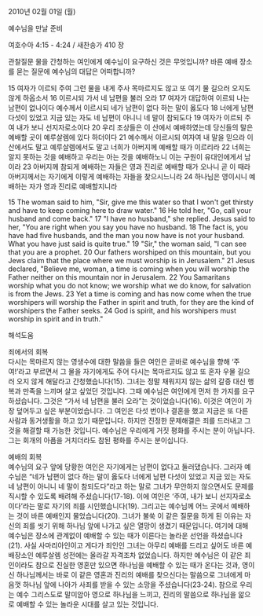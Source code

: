 2010년 02월 01일 (월)

예수님을 만날 준비



여호수아 4:15 - 4:24 / 새찬송가 410 장


관찰질문
물을 간청하는 여인에게 예수님이 요구하신 것은 무엇입니까?
바른 예배 장소를 묻는 질문에 예수님의 대답은 어떠합니까?

15 여자가 이르되 주여 그런 물을 내게 주사 목마르지도 않고 또 여기 물 길으러 오지도 않게 하옵소서 
16 이르시되 가서 네 남편을 불러 오라 
17 여자가 대답하여 이르되 나는 남편이 없나이다 예수께서 이르시되 네가 남편이 없다 하는 말이 옳도다 
18 너에게 남편 다섯이 있었고 지금 있는 자도 네 남편이 아니니 네 말이 참되도다 
19 여자가 이르되 주여 내가 보니 선지자로소이다 
20 우리 조상들은 이 산에서 예배하였는데 당신들의 말은 예배할 곳이 예루살렘에 있다 하더이다 
21 예수께서 이르시되 여자여 내 말을 믿으라 이 산에서도 말고 예루살렘에서도 말고 너희가 아버지께 예배할 때가 이르리라 
22 너희는 알지 못하는 것을 예배하고 우리는 아는 것을 예배하노니 이는 구원이 유대인에게서 남이라 
23 아버지께 참되게 예배하는 자들은 영과 진리로 예배할 때가 오나니 곧 이 때라 아버지께서는 자기에게 이렇게 예배하는 자들을 찾으시느니라 
24 하나님은 영이시니 예배하는 자가 영과 진리로 예배할지니라  

15 The woman said to him, "Sir, give me this water so that I won't get thirsty and have to keep coming here to draw water." 16 He told her, "Go, call your husband and come back." 17 "I have no husband," she replied. Jesus said to her, "You are right when you say you have no husband. 18 The fact is, you have had five husbands, and the man you now have is not your husband. What you have just said is quite true." 
19 "Sir," the woman said, "I can see that you are a prophet. 20 Our fathers worshiped on this mountain, but you Jews claim that the place where we must worship is in Jerusalem." 21 Jesus declared, "Believe me, woman, a time is coming when you will worship the Father neither on this mountain nor in Jerusalem. 22 You Samaritans worship what you do not know; we worship what we do know, for salvation is from the Jews. 23 Yet a time is coming and has now come when the true worshipers will worship the Father in spirit and truth, for they are the kind of worshipers the Father seeks. 24 God is spirit, and his worshipers must worship in spirit and in truth."

해석도움





죄에서의 회복  
다시는 목마르지 않는 영생수에 대한 말씀을 들은 여인은 곧바로 예수님을 향해 ‘주여!’라고 부르면서 그 물을 자기에게도 주어 다시는 목마르지도 않고 또 혼자 우물 길으러 오지 않게 해달라고 간청했습니다(15). 그녀는 정말 채워지지 않는 삶의 갈증 대신 행복과 만족을 느끼며 살고 싶었던 것입니다. 그때 예수님은 여인에게 먼저 한 가지를 요구하셨습니다. 그것은 “가서 네 남편을 불러 오라”는 것이었습니다(16). 이것은 여인이 가장 덮어두고 싶은 부분이었습니다. 그 여인은 다섯 번이나 결혼을 했고 지금은 또 다른 사람과 동거생활을 하고 있기 때문입니다. 하지만 진정한 문제해결은 죄를 드러내고 그것을 해결할 때 가능한 것입니다. 예수님은 우리에게 거짓 평화를 주시는 분이 아닙니다. 그는 회개의 아픔을 거치더라도 참된 평화를 주시는 분이십니다.    

예배의 회복  
예수님의 요구 앞에 당황한 여인은 자기에게는 남편이 없다고 둘러댔습니다. 그러자 예수님은 “네가 남편이 없다 하는 말이 옳도다 너에게 남편 다섯이 있었고 지금 있는 자도 네 남편이 아니니 네 말이 참되도다”라고 하는 말로 그녀가 무안하지 않으면서도 문제를 직시할 수 있도록 배려해 주셨습니다(17-18). 이에 여인은 ‘주여, 내가 보니 선지자로소이다’라는 말로 자기의 죄를 시인했습니다(19). 그리고는 예수님께 어느 곳에서 예배하는 것이 바른 예배인지 물었습니다(20). 그녀가 불쑥 이 같은 질문을 하게 된 이유는 자신의 죄를 씻기 위해 하나님 앞에 나가고 싶은 열망이 생겼기 때문입니다. 여기에 대해 예수님은 장소에 관계없이 예배할 수 있는 때가 이른다는 놀라운 선언을 하셨습니다(21). 사실 사마리아인이고 게다가 죄인인 그녀는 아무리 예배를 드리고 싶어도 바른 예배장소인 예루살렘 성전에는 올라갈 자격조차 없었습니다. 하지만 예수님은 이 같은 죄인이라도 참으로 진실한 영혼만 있으면 하나님을 예배할 수 있는 때가 온다는 것과, 영이신 하나님께서는 바로 이 같은 영혼과 진리의 예배를 찾으신다는 말씀으로 그녀에게 마음껏 하나님 앞에 나아가 사죄를 받을 수 있는 소망을 주셨습니다(23-24). 참으로 우리는 예수 그리스도로 말미암아 영으로 하나님을 느끼고, 진리의 말씀으로 하나님을 앎으로 예배할 수 있는 놀라운 시대를 살고 있는 것입니다.